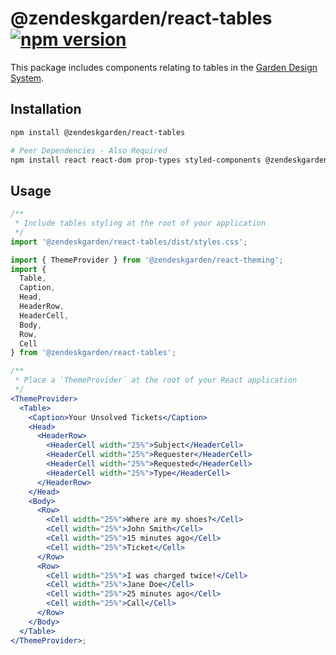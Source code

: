 # @zendeskgarden/react-tables [![npm version](https://img.shields.io/npm/v/@zendeskgarden/react-tables.svg?style=flat-square)](https://www.npmjs.com/package/@zendeskgarden/react-tables)

This package includes components relating to tables in the
[Garden Design System](https://zendeskgarden.github.io/).

## Installation

```sh
npm install @zendeskgarden/react-tables

# Peer Dependencies - Also Required
npm install react react-dom prop-types styled-components @zendeskgarden/react-theming
```

## Usage

```jsx static
/**
 * Include tables styling at the root of your application
 */
import '@zendeskgarden/react-tables/dist/styles.css';

import { ThemeProvider } from '@zendeskgarden/react-theming';
import {
  Table,
  Caption,
  Head,
  HeaderRow,
  HeaderCell,
  Body,
  Row,
  Cell
} from '@zendeskgarden/react-tables';

/**
 * Place a `ThemeProvider` at the root of your React application
 */
<ThemeProvider>
  <Table>
    <Caption>Your Unsolved Tickets</Caption>
    <Head>
      <HeaderRow>
        <HeaderCell width="25%">Subject</HeaderCell>
        <HeaderCell width="25%">Requester</HeaderCell>
        <HeaderCell width="25%">Requested</HeaderCell>
        <HeaderCell width="25%">Type</HeaderCell>
      </HeaderRow>
    </Head>
    <Body>
      <Row>
        <Cell width="25%">Where are my shoes?</Cell>
        <Cell width="25%">John Smith</Cell>
        <Cell width="25%">15 minutes ago</Cell>
        <Cell width="25%">Ticket</Cell>
      </Row>
      <Row>
        <Cell width="25%">I was charged twice!</Cell>
        <Cell width="25%">Jane Doe</Cell>
        <Cell width="25%">25 minutes ago</Cell>
        <Cell width="25%">Call</Cell>
      </Row>
    </Body>
  </Table>
</ThemeProvider>;
```
